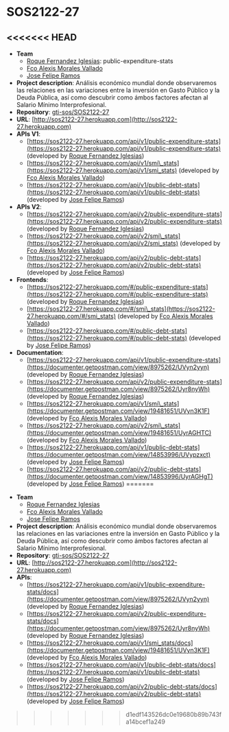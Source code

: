 # SOS2122-27
<<<<<<< HEAD
----------

*   **Team**
    *   [Roque Fernandez Iglesias](https://github.com/roque-fernandez): public-expenditure-stats
    *   [Fco Alexis Morales Vallado](https://github.com/famvcucu)
    *   [Jose Felipe Ramos](https://github.com/jfeliperamos)
*   **Project description**: Análisis económico mundial donde observaremos las relaciones en las variaciones entre la inversión en Gasto Público y la Deuda Pública, así como descubrir como ámbos factores afectan al Salario Mínimo Interprofesional.
*   **Repository**: [gti-sos/SOS2122-27](https://github.com/gti-sos/SOS2122-27)
*   **URL**: [http://sos2122-27.herokuapp.com](http://sos2122-27.herokuapp.com)
*   **APIs V1**:
    *   [https://sos2122-27.herokuapp.com/api/v1/public-expenditure-stats](https://sos2122-27.herokuapp.com/api/v1/public-expenditure-stats) (developed by [Roque Fernandez Iglesias](https://github.com/roque-fernandez))
    *   [https://sos2122-27.herokuapp.com/api/v1/smi\_stats](https://sos2122-27.herokuapp.com/api/v1/smi_stats) (developed by [Fco Alexis Morales Vallado](https://github.com/famvcucu))
    *   [https://sos2122-27.herokuapp.com/api/v1/public-debt-stats](https://sos2122-27.herokuapp.com/api/v1/public-debt-stats) (developed by [Jose Felipe Ramos](https://github.com/jfeliperamos))
*   **APIs V2**:
    *   [https://sos2122-27.herokuapp.com/api/v2/public-expenditure-stats](https://sos2122-27.herokuapp.com/api/v2/public-expenditure-stats) (developed by [Roque Fernandez Iglesias](https://github.com/roque-fernandez))
    *   [https://sos2122-27.herokuapp.com/api/v2/smi\_stats](https://sos2122-27.herokuapp.com/api/v2/smi_stats) (developed by [Fco Alexis Morales Vallado](https://github.com/famvcucu))
    *   [https://sos2122-27.herokuapp.com/api/v2/public-debt-stats](https://sos2122-27.herokuapp.com/api/v2/public-debt-stats) (developed by [Jose Felipe Ramos](https://github.com/jfeliperamos))
*   **Frontends**:
    *   [https://sos2122-27.herokuapp.com/#/public-expenditure-stats](https://sos2122-27.herokuapp.com/#/public-expenditure-stats) (developed by [Roque Fernandez Iglesias](https://github.com/roque-fernandez))
    *   [https://sos2122-27.herokuapp.com/#/smi\_stats](https://sos2122-27.herokuapp.com/#/smi_stats) (developed by [Fco Alexis Morales Vallado](https://github.com/famvcucu))
    *   [https://sos2122-27.herokuapp.com/#/public-debt-stats](https://sos2122-27.herokuapp.com/#/public-debt-stats) (developed by [Jose Felipe Ramos](https://github.com/jfeliperamos))
*   **Documentation**:
    *   [https://sos2122-27.herokuapp.com/api/v1/public-expenditure-stats](https://documenter.getpostman.com/view/8975262/UVyn2yyn) (developed by [Roque Fernandez Iglesias](https://github.com/roque-fernandez))
    *   [https://sos2122-27.herokuapp.com/api/v2/public-expenditure-stats](https://documenter.getpostman.com/view/8975262/Uyr8nyWh) (developed by [Roque Fernandez Iglesias](https://github.com/roque-fernandez))
    *   [https://sos2122-27.herokuapp.com/api/v1/smi\_stats](https://documenter.getpostman.com/view/19481651/UVyn3K1F) (developed by [Fco Alexis Morales Vallado](https://github.com/famvcucu))
    *   [https://sos2122-27.herokuapp.com/api/v2/smi\_stats](https://documenter.getpostman.com/view/19481651/UyrAGHTC) (developed by [Fco Alexis Morales Vallado](https://github.com/famvcucu))
    *   [https://sos2122-27.herokuapp.com/api/v1/public-debt-stats](https://documenter.getpostman.com/view/14853996/UVypzxct) (developed by [Jose Felipe Ramos](https://github.com/jfeliperamos))
    *   [https://sos2122-27.herokuapp.com/api/v2/public-debt-stats](https://documenter.getpostman.com/view/14853996/UyrAGHgT) (developed by [Jose Felipe Ramos](https://github.com/jfeliperamos))
=======
- **Team**
  - [Roque Fernandez Iglesias](https://github.com/roque-fernandez)
  - [Fco Alexis Morales Vallado](https://github.com/famvcucu)
  - [Jose Felipe Ramos](https://github.com/jfeliperamos)
- **Project description**: Análisis económico mundial donde observaremos las relaciones en las variaciones entre la inversión en Gasto Público y la Deuda Pública, así como descubrir como ámbos factores afectan al Salario Mínimo Interprofesional.
- **Repository**: [gti-sos/SOS2122-27](https://github.com/gti-sos/SOS2122-27)
- **URL**: [http://sos2122-27.herokuapp.com](http://sos2122-27.herokuapp.com)
-  **APIs**:
    - [https://sos2122-27.herokuapp.com/api/v1/public-expenditure-stats/docs](https://documenter.getpostman.com/view/8975262/UVyn2yyn) (developed by [Roque Fernandez Iglesias](https://github.com/roque-fernandez))
    - [https://sos2122-27.herokuapp.com/api/v2/public-expenditure-stats/docs](https://documenter.getpostman.com/view/8975262/Uyr8nyWh) (developed by [Roque Fernandez Iglesias](https://github.com/roque-fernandez))
    - [https://sos2122-27.herokuapp.com/api/v1/smi_stats/docs](https://documenter.getpostman.com/view/19481651/UVyn3K1F) (developed by [Fco Alexis Morales Vallado](https://github.com/famvcucu))
    - [https://sos2122-27.herokuapp.com/api/v1/public-debt-stats/docs](https://sos2122-27.herokuapp.com/api/v1/public-debt-stats) (developed by [Jose Felipe Ramos](https://github.com/jfeliperamos))
    - [https://sos2122-27.herokuapp.com/api/v2/public-debt-stats/docs](https://sos2122-27.herokuapp.com/api/v2/public-debt-stats) (developed by [Jose Felipe Ramos](https://github.com/jfeliperamos))
>>>>>>> d1edf143526dc0e19680b89b743fa14bcef1a249
